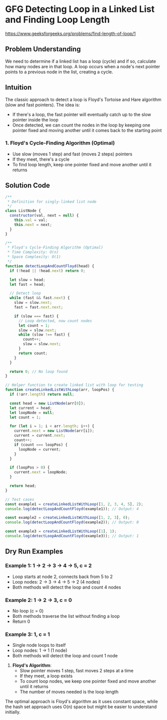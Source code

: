 # GFG Detecting Loop in a Linked List and Finding Loop Length

https://www.geeksforgeeks.org/problems/find-length-of-loop/1

## Problem Understanding

We need to determine if a linked list has a loop (cycle) and if so, calculate how many nodes are in that loop. A loop occurs when a node's next pointer points to a previous node in the list, creating a cycle.

## Intuition

The classic approach to detect a loop is Floyd's Tortoise and Hare algorithm (slow and fast pointers). The idea is:

- If there's a loop, the fast pointer will eventually catch up to the slow pointer inside the loop
- Once detected, we can count the nodes in the loop by keeping one pointer fixed and moving another until it comes back to the starting point

### 1. Floyd's Cycle-Finding Algorithm (Optimal)

- Use slow (moves 1 step) and fast (moves 2 steps) pointers
- If they meet, there's a cycle
- To find loop length, keep one pointer fixed and move another until it returns

## Solution Code

```javascript
/**
 * Definition for singly-linked list node
 */
class ListNode {
  constructor(val, next = null) {
    this.val = val;
    this.next = next;
  }
}

/**
 * Floyd's Cycle-Finding Algorithm (Optimal)
 * Time Complexity: O(n)
 * Space Complexity: O(1)
 */
function detectLoopAndCountFloyd(head) {
  if (!head || !head.next) return 0;

  let slow = head;
  let fast = head;

  // Detect loop
  while (fast && fast.next) {
    slow = slow.next;
    fast = fast.next.next;

    if (slow === fast) {
      // Loop detected, now count nodes
      let count = 1;
      slow = slow.next;
      while (slow !== fast) {
        count++;
        slow = slow.next;
      }
      return count;
    }
  }

  return 0; // No loop found
}

// Helper function to create linked list with loop for testing
function createLinkedListWithLoop(arr, loopPos) {
  if (!arr.length) return null;

  const head = new ListNode(arr[0]);
  let current = head;
  let loopNode = null;
  let count = 1;

  for (let i = 1; i < arr.length; i++) {
    current.next = new ListNode(arr[i]);
    current = current.next;
    count++;
    if (count === loopPos) {
      loopNode = current;
    }
  }

  if (loopPos > 0) {
    current.next = loopNode;
  }

  return head;
}

// Test cases
const example1 = createLinkedListWithLoop([1, 2, 3, 4, 5], 2);
console.log(detectLoopAndCountFloyd(example1)); // Output: 4

const example2 = createLinkedListWithLoop([1, 2, 3], 0);
console.log(detectLoopAndCountFloyd(example2)); // Output: 0

const example3 = createLinkedListWithLoop([1], 1);
console.log(detectLoopAndCountFloyd(example3)); // Output: 1
```

## Dry Run Examples

### Example 1: 1 → 2 → 3 → 4 → 5, c = 2

- Loop starts at node 2, connects back from 5 to 2
- Loop nodes: 2 → 3 → 4 → 5 → 2 (4 nodes)
- Both methods will detect the loop and count 4 nodes

### Example 2: 1 → 2 → 3, c = 0

- No loop (c = 0)
- Both methods traverse the list without finding a loop
- Return 0

### Example 3: 1, c = 1

- Single node loops to itself
- Loop nodes: 1 → 1 (1 node)
- Both methods will detect the loop and count 1 node

1. **Floyd's Algorithm**:
   - Slow pointer moves 1 step, fast moves 2 steps at a time
   - If they meet, a loop exists
   - To count loop nodes, we keep one pointer fixed and move another until it returns
   - The number of moves needed is the loop length

The optimal approach is Floyd's algorithm as it uses constant space, while the hash set approach uses O(n) space but might be easier to understand initially.
